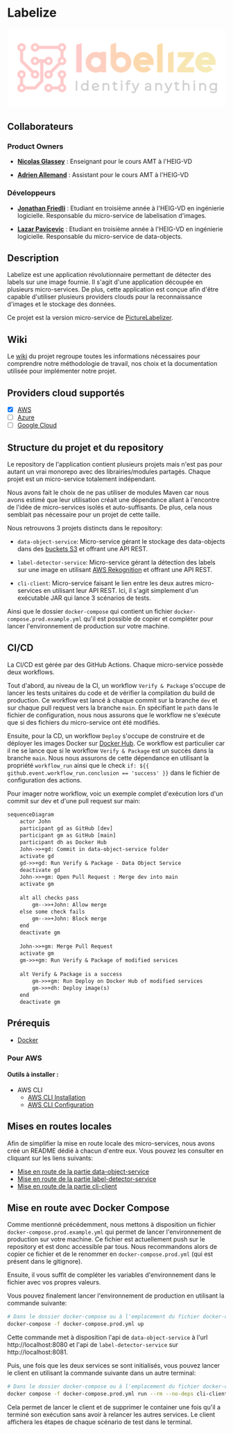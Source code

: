 # Labelize

<div align="center">
  <img src="https://github.com/AMT-TEAM07/Labelize/raw/main/docs/labelize-logo.svg" \>
</div>

## Collaborateurs

### Product Owners

- **[Nicolas Glassey](https://github.com/NicolasGlassey)** : Enseignant pour le cours AMT à l'HEIG-VD

- **[Adrien Allemand](https://github.com/AdrienAllemand)** : Assistant pour le cours AMT à l'HEIG-VD

### Développeurs

- **[Jonathan Friedli](https://github.com/Marinlestylo)** : Etudiant en troisième année à l'HEIG-VD en ingénierie logicielle. Responsable du micro-service de labelisation d'images.

- **[Lazar Pavicevic](https://github.com/Lazzzer)** : Etudiant en troisième année à l'HEIG-VD en ingénierie logicielle. Responsable du micro-service de data-objects.

## Description

Labelize est une application révolutionnaire permettant de détecter des labels sur une image fournie. Il s'agit d'une application découpée en plusieurs micro-services. De plus, cette application est conçue afin d'être capable d'utiliser plusieurs providers clouds pour la reconnaissance d'images et le stockage des données.

Ce projet est la version micro-service de [PictureLabelizer](https://github.com/AMT-TEAM07/PictureLabelizer).

## Wiki

Le [wiki](https://github.com/AMT-TEAM07/Labelize/wiki) du projet regroupe toutes les informations nécessaires pour comprendre notre méthodologie de travail, nos choix et la documentation utilisée pour implémenter notre projet.

## Providers cloud supportés

- [x] [AWS](https://aws.amazon.com/fr/)
- [ ] [Azure](https://azure.microsoft.com/fr-fr/)
- [ ] [Google Cloud](https://cloud.google.com/?hl=fr)

## Structure du projet et du repository

Le repository de l'application contient plusieurs projets mais n'est pas pour autant un vrai monorepo avec des librairies/modules partagés. Chaque projet est un micro-service totalement indépendant.

Nous avons fait le choix de ne pas utiliser de modules Maven car nous avons estimé que leur utilisation créait une dépendance allant à l'encontre de l'idée de micro-services isolés et auto-suffisants. De plus, cela nous semblait pas nécessaire pour un projet de cette taille.

Nous retrouvons 3 projets distincts dans le repository:

- `data-object-service`: Micro-service gérant le stockage des data-objects dans des [buckets S3](https://aws.amazon.com/fr/s3/) et offrant une API REST.

- `label-detector-service`: Micro-service gérant la détection des labels sur une image en utilisant [AWS Rekognition](https://aws.amazon.com/fr/rekognition/) et offrant une API REST.

- `cli-client`: Micro-service faisant le lien entre les deux autres micro-services en utilisant leur API REST. Ici, il s'agit simplement d'un exécutable JAR qui lance 3 scénarios de tests.

Ainsi que le dossier `docker-compose` qui contient un fichier `docker-compose.prod.example.yml` qu'il est possible de copier et compléter pour lancer l'environnement de production sur votre machine.

## CI/CD

La CI/CD est gérée par des GitHub Actions. Chaque micro-service possède deux workflows.

Tout d'abord, au niveau de la CI, un workflow `Verify & Package` s'occupe de lancer les tests unitaires du code et de vérifier la compilation du build de production. Ce workflow est lancé à chaque commit sur la branche `dev` et sur chaque pull request vers la branche `main`. En spécifiant le `path` dans le fichier de configuration, nous nous assurons que le workflow ne s'exécute que si des fichiers du micro-service ont été modifiés.

Ensuite, pour la CD, un workflow `Deploy` s'occupe de construire et de déployer les images Docker sur [Docker Hub](https://hub.docker.com/). Ce workflow est particulier car il ne se lance que si le workflow `Verify & Package` est un succès dans la branche `main`. Nous nous assurons de cette dépendance en utilisant la propriété `workflow_run` ainsi que le check `if: ${{ github.event.workflow_run.conclusion == 'success' }}` dans le fichier de configuration des actions.

Pour imager notre workflow, voic un exemple complet d'exécution lors d'un commit sur dev et d'une pull request sur main:

```mermaid
sequenceDiagram
    actor John
    participant gd as GitHub [dev]
    participant gm as GitHub [main]
    participant dh as Docker Hub
    John->>+gd: Commit in data-object-service folder
    activate gd
    gd->>+gd: Run Verify & Package - Data Object Service
    deactivate gd
    John->>+gm: Open Pull Request : Merge dev into main
    activate gm

    alt all checks pass
        gm-->>+John: Allow merge
    else some check fails
        gm-->>+John: Block merge
    end
    deactivate gm

    John->>+gm: Merge Pull Request
    activate gm
    gm->>+gm: Run Verify & Package of modified services
    
    alt Verify & Package is a success
        gm->>+gm: Run Deploy on Docker Hub of modified services
        gm->>+dh: Deploy image(s)
    end
    deactivate gm
```

## Prérequis

- [Docker](https://docs.docker.com/get-docker/)
### Pour AWS

#### Outils à installer :

- AWS CLI
  - [AWS CLI Installation](https://docs.aws.amazon.com/cli/latest/userguide/getting-started-install.html)
  - [AWS CLI Configuration](https://docs.aws.amazon.com/cli/latest/userguide/getting-started-quickstart.html)
## Mises en routes locales

Afin de simplifier la mise en route locale des micro-services, nous avons créé un README dédié à chacun d'entre eux. Vous pouvez les consulter en cliquant sur les liens suivants:

- [Mise en route de la partie data-object-service](https://github.com/AMT-TEAM07/Labelize/tree/main/data-object-service/README.md)
- [Mise en route de la partie label-detector-service](https://github.com/AMT-TEAM07/Labelize/tree/main/label-detector-service/README.md)
- [Mise en route de la partie cli-client](https://github.com/AMT-TEAM07/Labelize/tree/main/cli-client/README.md)

## Mise en route avec Docker Compose

Comme mentionné précédemment, nous mettons à disposition un fichier `docker-compose.prod.example.yml` qui permet de lancer l'environnement de production sur votre machine. Ce fichier est actuellement push sur le repository et est donc accessible par tous. Nous recommandons alors de copier ce fichier et de le renommer en `docker-compose.prod.yml` (qui est présent dans le gitignore).

Ensuite, il vous suffit de compléter les variables d'environnement dans le fichier avec vos propres valeurs.

Vous pouvez finalement lancer l'environnement de production en utilisant la commande suivante:

```bash
# Dans le dossier docker-compose ou à l'emplacement du fichier docker-compose.prod.yml
docker-compose -f docker-compose.prod.yml up
```

Cette commande met à disposition l'api de `data-object-service` à l'url http://localhost:8080 et l'api de `label-detector-service` sur http://localhost:8081.

Puis, une fois que les deux services se sont initialisés, vous pouvez lancer le client en utilisant la commande suivante dans un autre terminal:

```bash
# Dans le dossier docker-compose ou à l'emplacement du fichier docker-compose.prod.yml
docker compose -f docker-compose.prod.yml run --rm --no-deps cli-client
```

Cela permet de lancer le client et de supprimer le container une fois qu'il a terminé son exécution sans avoir à relancer les autres services. Le client affichera les étapes de chaque scénario de test dans le terminal.